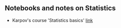 ## Notebooks and notes on Statistics

- Karpov's course 'Statistics basics' [link](https://stepik.org/course/76/syllabus)